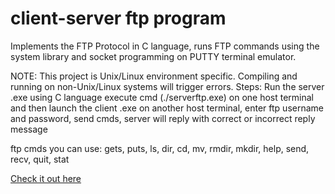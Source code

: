 # client-server ftp program 

Implements the FTP Protocol in C language, runs FTP commands using the system library and socket programming on PUTTY terminal emulator.

NOTE: This project is Unix/Linux environment specific. Compiling and running on non-Unix/Linux systems will trigger errors.
Steps: Run the server .exe using C language execute cmd (./serverftp.exe) on one host terminal and then launch the client .exe on another host terminal, enter ftp username and password, send cmds, server will reply with correct or incorrect reply message 

ftp cmds you can use: gets, puts, ls, dir, cd, mv, rmdir, mkdir, help, send, recv, quit, stat 

[Check it out here](https://brianperel.github.io/project4.html)
